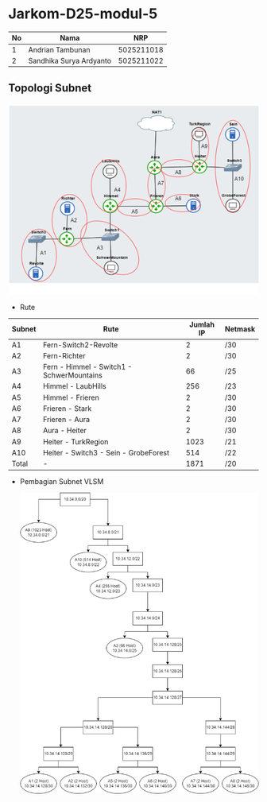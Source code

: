 # Jarkom-D25-modul-5

| **No** | **Nama** | **NRP** | 
| ------------- | ------------- | --------- |
| 1 | Andrian Tambunan  | 5025211018 | 
| 2 | Sandhika Surya Ardyanto | 5025211022 |

## Topologi Subnet
![image](https://github.com/AndrianTambunan/Jarkom-D25-modul-5/blob/main/subnet.png)
- Rute

| **Subnet** | **Rute** | **Jumlah IP** | **Netmask** |
| -------- | ------ | --------- | -------- |
| A1 | Fern-Switch2-Revolte | 2 | /30 |
| A2 | Fern-Richter | 2 | /30 | 
| A3 | Fern - Himmel - Switch1 - SchwerMountains | 66 | /25 |
| A4 | Himmel - LaubHills | 256 | /23 |
| A5 | Himmel - Frieren | 2 | /30 |
| A6 | Frieren - Stark | 2 | /30 |
| A7 | Frieren - Aura | 2 | /30 |
| A8 | Aura - Heiter | 2 | /30 |
| A9 | Heiter - TurkRegion | 1023 | /21 |
| A10 | Heiter - Switch3 - Sein - GrobeForest | 514 | /22 |
| Total | - | 1871 | /20 |

- Pembagian Subnet VLSM
  
  ![image](https://github.com/AndrianTambunan/Jarkom-D25-modul-5/blob/main/vlsm.png)
